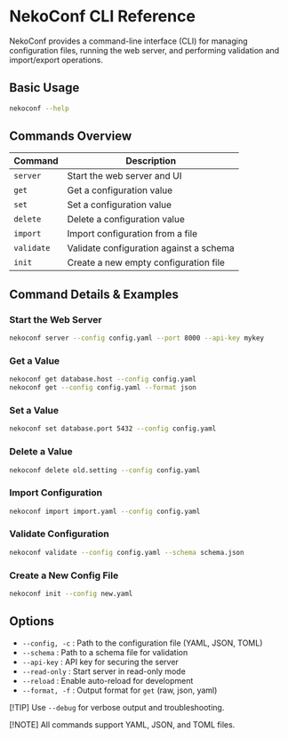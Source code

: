 # NekoConf CLI Reference

NekoConf provides a command-line interface (CLI) for managing configuration files, running the web server, and performing validation and import/export operations.

## Basic Usage

```bash
nekoconf --help
```

## Commands Overview

| Command      | Description                                 |
|--------------|---------------------------------------------|
| `server`     | Start the web server and UI                 |
| `get`        | Get a configuration value                   |
| `set`        | Set a configuration value                   |
| `delete`     | Delete a configuration value                |
| `import`     | Import configuration from a file            |
| `validate`   | Validate configuration against a schema     |
| `init`       | Create a new empty configuration file       |

## Command Details & Examples

### Start the Web Server

```bash
nekoconf server --config config.yaml --port 8000 --api-key mykey
```

### Get a Value

```bash
nekoconf get database.host --config config.yaml
nekoconf get --config config.yaml --format json
```

### Set a Value

```bash
nekoconf set database.port 5432 --config config.yaml
```

### Delete a Value

```bash
nekoconf delete old.setting --config config.yaml
```

### Import Configuration

```bash
nekoconf import import.yaml --config config.yaml
```

### Validate Configuration

```bash
nekoconf validate --config config.yaml --schema schema.json
```

### Create a New Config File

```bash
nekoconf init --config new.yaml
```

## Options

- `--config, -c` : Path to the configuration file (YAML, JSON, TOML)
- `--schema`     : Path to a schema file for validation
- `--api-key`    : API key for securing the server
- `--read-only`  : Start server in read-only mode
- `--reload`     : Enable auto-reload for development
- `--format, -f` : Output format for `get` (raw, json, yaml)

[!TIP]
Use `--debug` for verbose output and troubleshooting.

[!NOTE]
All commands support YAML, JSON, and TOML files.
